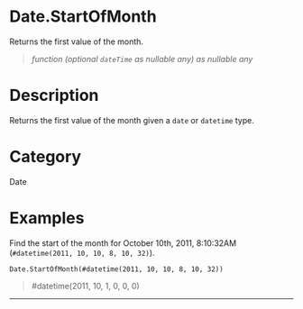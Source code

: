 # Date.StartOfMonth
Returns the first value of the month.
> _function (optional <code>dateTime</code> as nullable any) as nullable any_

# Description 
Returns the first value of the month given a <code>date</code> or <code>datetime</code> type.
# Category 
Date
# Examples 
Find the start of the month for October 10th, 2011, 8:10:32AM (<code>#datetime(2011, 10, 10, 8, 10, 32)</code>).
```
Date.StartOfMonth(#datetime(2011, 10, 10, 8, 10, 32))
```
> #datetime(2011, 10, 1, 0, 0, 0)
***
